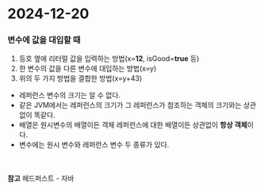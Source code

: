 # 2024-12-20
### 변수에 값을 대입할 때
1. 등호 옆에 리터럴 값을 입력하는 방법(x=**12**, isGood=**true** 등)
2. 한 변수의 값을 다른 변수에 대입하는 방법(x=y)
3. 위의 두 가지 방법을 결합한 방법(x=y+43)

- 레퍼런스 변수의 크기는 알 수 없다.
- 같은 JVM에서는 레퍼런스의 크기가 그 레퍼런스가 참조하는 객체의 크기와는 상관없이 똑같다.
- 배열은 원시변수의 배열이든 객체 레퍼런스에 대한 배열이든 상관없이 **항상 객체**이다.
- 변수에는 원시 변수와 레퍼런스 변수 두 종류가 있다.
  
<br><br>
**참고**
헤드퍼스트 - 자바
